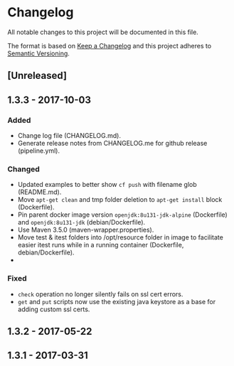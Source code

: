 # Changelog
All notable changes to this project will be documented in this file.

The format is based on [Keep a Changelog](http://keepachangelog.com/en/1.0.0/)
and this project adheres to [Semantic Versioning](http://semver.org/spec/v2.0.0.html).

## [Unreleased]

## 1.3.3 - 2017-10-03
### Added
- Change log file (CHANGELOG.md).
- Generate release notes from CHANGELOG.me for github release (pipeline.yml).

### Changed
- Updated examples to better show `cf push` with filename glob (README.md).
- Move `apt-get clean` and tmp folder deletion to `apt-get install` block (Dockerfile).
- Pin parent docker image version `openjdk:8u131-jdk-alpine` (Dockerfile) and `openjdk:8u131-jdk` (debian/Dockerfile).
- Use Maven 3.5.0 (maven-wrapper.properties).
- Move test & itest folders into /opt/resource folder in image to facilitate easier itest runs while in a running container (Dockerfile, debian/Dockerfile).
-

### Fixed
- `check` operation no longer silently fails on ssl cert errors.
- `get` and `put` scripts now use the existing java keystore as a base for adding custom ssl certs.

## 1.3.2 - 2017-05-22

## 1.3.1 - 2017-03-31
